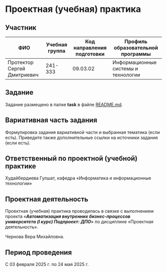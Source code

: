 # Проектная (учебная) практика

## Участник

| ФИО | Учебная группа | Код направления подготовки | Профиль образовательной программы |
|-|-|-|-|
| Протектор Сергей Дмитриевич |241-333|09.03.02|Информационные системы и технологии|

## Задание

Задание размещено в папке **task** в файле [README.md](task/README.md).

## Вариативная часть задания

Формулировка задания вариативной части и выбранная тематика (если есть). Приведите также дополнительные ссылки на источники задания (если есть).

## Ответственный по проектной (учебной) практике

Худайбердиева Гулшат, кафедра «Информатика и информационные технологии»

## Проектная деятельность

Проектная (учебная) практика проводилась в связке с выполнением проекта «***Автоматизация внутренних бизнес-процессов университета (I курс) Подпроект: ДПО***» по дисциплине «Проектная деятельность».

Чернова Вера Михайловна.

## Период проведения

С 03 февраля 2025 г. по 24 мая 2025 г.
